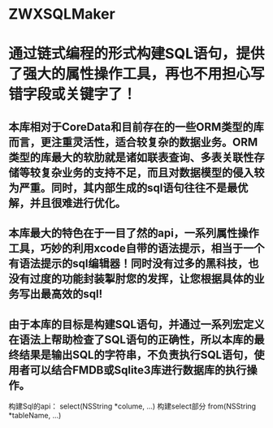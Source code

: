 # ZWXSQLMaker
# 通过链式编程的形式构建SQL语句，提供了强大的属性操作工具，再也不用担心写错字段或关键字了！
## 本库相对于CoreData和目前存在的一些ORM类型的库而言，更注重灵活性，适合较复杂的数据业务。ORM类型的库最大的软肋就是诸如联表查询、多表关联性存储等较复杂业务的支持不足，而且对数据模型的侵入较为严重。同时，其内部生成的sql语句往往不是最优解，并且很难进行优化。
## 本库最大的特色在于一目了然的api，一系列属性操作工具，巧妙的利用xcode自带的语法提示，相当于一个有语法提示的sql编辑器！同时没有过多的黑科技，也没有过度的功能封装掣肘您的发挥，让您根据具体的业务写出最高效的sql!
## 由于本库的目标是构建SQL语句，并通过一系列宏定义在语法上帮助检查了SQL语句的正确性，所以本库的最终结果是输出SQL的字符串，不负责执行SQL语句，使用者可以结合FMDB或Sqlite3库进行数据库的执行操作。

构建Sql的api：
select(NSString *colume, ...) 构建select部分
from(NSString *tableName, ...) 
